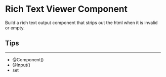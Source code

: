 # Rich Text Viewer Component

Build a rich text output component that strips out the html when it is invalid or empty.

## Tips

---

- @Component()
- @Input()
- set

